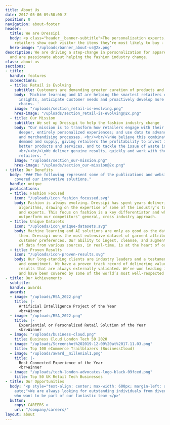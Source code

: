```yaml
---
title: About Us
date: 2017-05-06 09:50:00 Z
position: 0
navigation: about-footer
header:
  title: We are Dressipi
  body: <p class="header__banner-subtitle">The personalization experts, helping apparel
    retailers show each visitor the items they’re most likely to buy - and keep</p>
  hero-image: "/uploads/banner_about-us@2x.png"
description: We are driving a step-change in personalization for apparel retailers
  and are passionate about helping the fashion industry change.
class: about-us
sections:
- title: 
  handle: features
  subsections:
  - title: Retail is Evolving
    subtitle: Customers are demanding greater curation of products and less wastage
    body: 'Machine learning and AI are helping the smartest retailers capture deeper
      insights, anticipate customer needs and proactively develop more efficient supply
      chains. '
    image: "/uploads/section_retail-is-evolving.png"
    hres-image: "/uploads/section_retail-is-evolving@2x.png"
  - title: Our Mission
    subtitle: We set up Dressipi to help the fashion industry change
    body: "Our mission is to transform how retailers engage with their customers through
      deeper, entirely personalized experiences; and use data to advance the buying
      and merchandising processes. <br/><br/>\nWe believe this combination optimizes
      demand and supply, giving retailers the profitability to invest in creating
      better products and services, and to tackle the issue of waste in the industry.
      <br/><br/>\nWe deliver genuine results, quickly and work with the world’s leading
      retailers. "
    image: "/uploads/section_our-mission.png"
    hres-image: "/uploads/section_our-mission@2x.png"
- title: Our Benefits
  body: "### The following represent some of the publications and websites that have
    covered our innovative solutions."
  handle: unique
  publications:
  - title: Fashion Focused
    icon: "/uploads/icon_fashion_focussed.svg"
    body: Fashion is always evolving. Dressipi has spent years delivering fashion-specific
      algorithms, drawing on the expertise of some of the industry’s top stylists
      and experts. This focus on fashion is a key differentiator and why we consistently
      outperform our competitors’ general, cross industry approach.
  - title: Unique Datasets
    icon: "/uploads/icon_unique-datasets.svg"
    body: Machine learning and AI solutions are only as good as the data that feeds
      them. Dressipi owns the most extensive dataset of garment attributes and fashion-specific
      customer preferences. Our ability to ingest, cleanse, and augment huge quantities
      of data from various sources, in real-time, is at the heart of our platform.
  - title: Proven Results
    icon: "/uploads/icon-proven-results.svg"
    body: Our long-standing clients are industry leaders and a testament to our passion
      and commitment. We have a proven track record of delivering value quickly, with
      results that are always externally validated. We’ve won leading industry awards
      and have been covered by some of the world’s most well-respected publications.
- title: Our Achievements
  subtitle: 
  handle: awards
  awards:
  - image: "/uploads/RSA_2022.png"
    title: |-
      Artificial Intelligence Project of the Year
      <br>Winner
  - image: "/uploads/RSA_2022.png"
    title: |-
      Experiential or Personalized Retail Solution of the Year
      <br>Winner
  - image: "/uploads/business-cloud.png"
    title: Business Cloud London Tech 50 2020
  - image: "/uploads/Screenshot%202019-12-09%20at%2017.11.03.png"
    title: Top 100 eCommerce Trailblazers (BusinessCloud)
  - image: "/uploads/award__millenial1.png"
    title: |-
      Best Connected Experience of the Year
      <br>Winner
  - image: "/uploads/tech-london-advocates-logo-black-09fced.png"
    title: Top 50 UK Retail Tech Businesses
- title: Our Opportunities
  body: '<p style="text-align: center; max-width: 600px; margin-left: auto; margin-right:
    auto;">We are always looking for outstanding individuals from diverse backgrounds
    who want to be part of our fantastic team </p>'
  button:
    copy: CAREERS >
    url: "/company/careers/"
layout: about
---
```


